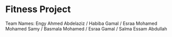 # Fitness Project
Team Names: Engy Ahmed Abdelaziz / Habiba Gamal / Esraa Mohamed Mohamed Samy / Basmala Mohamed / Esraa Gamal / Salma Essam Abdullah
